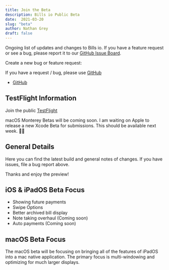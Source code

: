 ```yaml
---
title: Join the Beta
description: Bills io Public Beta
date:  2021-03-20
slug: "beta"
author: Nathan Grey
draft: false
---
```


Ongoing list of updates and changes to Bills io. If you have a feature request or see a bug, please report it to our [GitHub Issue Board](https://github.com/studioember/billsio.app/issues).

Create a new bug or feature request:

If you have a request / bug, please use [GitHub](https://github.com/studioember/billsio.app/issues/new)

- [GitHub](https://github.com/studioember/billsio.app/issues/new)

## TestFlight Information

Join the public [TestFlight](https://testflight.apple.com/join/3v2BZlrx)

macOS Monterey Betas will be coming soon. I am waiting on Apple to release a new Xcode Beta for submissions. This should be available next week. 🤞🏻

## General Details

Here you can find the latest build and general notes of changes. If you have issues, file a bug report above.

Thanks and enjoy the preview!

## iOS & iPadOS Beta Focus

- Showing future payments
- Swipe Options
- Better archived bill display
- Note taking overhaul (Coming soon)
- Auto payments (Coming soon)

## macOS Beta Focus

The macOS beta will be focusing on bringing all of the features of iPadOS into a mac native application. The primary focus is multi-windowing and optimizing for much larger displays.
